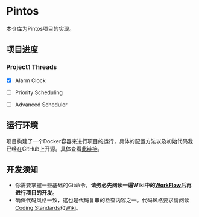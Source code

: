 # Pintos

本仓库为Pintos项目的实现。

## 项目进度

### Project1 Threads

- [x] Alarm Clock
- [ ] Priority Scheduling

- [ ] Advanced Scheduler

## 运行环境

项目构建了一个Docker容器来进行项目的运行，具体的配置方法以及初始代码我已经在GitHub上开源。具体查看[此链接](https://github.com/onebitbool/pintos)。

## 开发须知

- 你需要掌握一些基础的Git命令，**请务必先阅读一遍Wiki中的[WorkFlow](https://gitee.com/onebitbool/proj-pintos/wikis/WorkFlow)后再进行项目的开发**。
- 确保代码风格一致，这也是代码复审的检查内容之一。代码风格要求请阅读[Coding Standards](https://web.stanford.edu/class/cs140/projects/pintos/pintos_8.html#SEC138)和[Wiki](https://gitee.com/onebitbool/proj-pintos/wikis/CodingStandards)。

